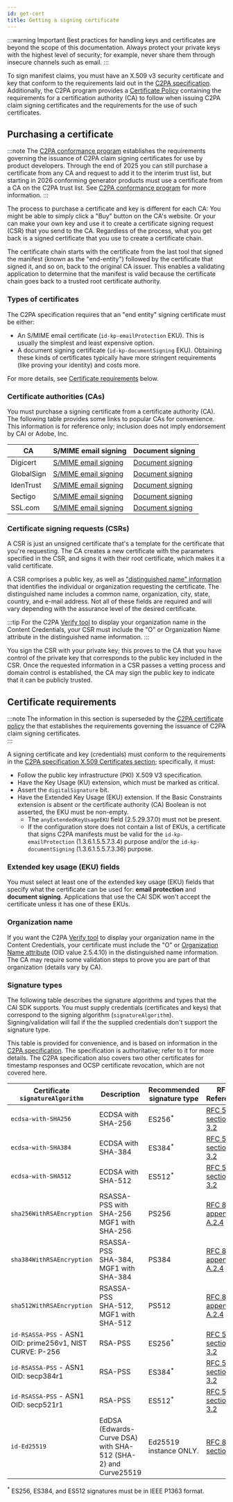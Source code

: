 ```yaml
---
id: get-cert
title: Getting a signing certificate
---
```


:::warning Important
Best practices for handling keys and certificates are beyond the scope of this documentation.  Always protect your private keys with the highest level of security; for example, never share them through insecure channels such as email.
:::

To sign manifest claims, you must have an X.509 v3 security certificate and key that conform to the requirements laid out in the [C2PA specification](https://c2pa.org/specifications/specifications/2.1/specs/C2PA_Specification.html#x509_certificates). Additionally, the C2PA program provides a [Certificate Policy](https://github.com/c2pa-org/conformance-public/blob/main/docs/current/C2PA%20Certificate%20Policy.pdf) containing the requirements for a certification authority (CA) to follow when issuing C2PA claim signing certificates and the requirements for the use of such certificates.


## Purchasing a certificate

:::note
The [C2PA conformance program](https://c2pa.org/conformance/) establishes the requirements governing the issuance of C2PA claim signing certificates for use by product developers.  Through the end of 2025 you can still purchase a certificate from any CA and request to add it to the interim trust list, but starting in 2026 conforming generator products must use a certificate from a CA on the C2PA trust list.  See [C2PA conformance program](conformance.mdx) for more information.
:::

The process to purchase a certificate and key is different for each CA: You might be able to simply click a "Buy" button on the CA's website. Or your can make your own key and use it to create a certificate signing request (CSR) that you send to the CA. Regardless of the process, what you get back is a signed certificate that you use to create a certificate chain.

The certificate chain starts with the certificate from the last tool that signed the manifest (known as the "end-entity") followed by the certificate that signed it, and so on, back to the original CA issuer. This enables a validating application to determine that the manifest is valid because the certificate chain goes back to a trusted root certificate authority.

### Types of certificates

The C2PA specification requires that an "end entity" signing certificate must be either:

- An S/MIME email certificate (`id-kp-emailProtection` EKU). This is usually the simplest and least expensive option.
- A document signing certificate (`id-kp-documentSigning` EKU). Obtaining these kinds of certificates typically have more stringent requirements (like proving your identity) and costs more.

For more details, see [Certificate requirements](#certificate-requirements) below.

### Certificate authorities (CAs)

You must purchase a signing certificate from a certificate authority (CA).  The following table provides some links to popular CAs for convenience. This information is for reference only; inclusion does not imply endorsement by CAI or Adobe, Inc.

| CA | S/MIME email signing | Document signing |
|----|----------------------|------------------|
| Digicert | [S/MIME email signing](https://www.digicert.com/tls-ssl/secure-email-smime-certificates) | [Document signing](https://www.digicert.com/signing/document-signing-certificates) |
| GlobalSign | [S/MIME email signing](https://shop.globalsign.com/en/secure-email) | [Document signing](https://shop.globalsign.com/en/document-signing) |
| IdenTrust | [S/MIME email signing](https://www.identrust.com/digital-certificates/secure-email-smime) | [Document signing](https://www.identrust.com/digital-certificates/document-signing) |
| Sectigo | [S/MIME email signing](https://ssl.comodoca.com/s-mime) | [Document signing](https://ssl.comodoca.com/document-signing-certificates) |
| SSL.com | [S/MIME email signing](https://www.ssl.com/certificates/s-mime-certificates/) | [Document signing](https://www.ssl.com/certificates/document-signing-certificates/) |

### Certificate signing requests (CSRs)

A CSR is just an unsigned certificate that's a template for the certificate that you're requesting. The CA creates a new certificate with the parameters specified in the CSR, and signs it with their root certificate, which makes it a valid certificate.

A CSR comprises a public key, as well as ["distinguished name" information](https://knowledge.digicert.com/general-information/what-is-a-distinguished-name) that identifies the individual or organization requesting the certificate. The distinguished name includes a common name, organization, city, state, country, and e-mail address. Not all of these fields are required and will vary depending with the assurance level of the desired certificate.

:::tip
For the C2PA [Verify tool](https://verify.contentauthenticity.org/) to display your organization name in the Content Credentials, your CSR must include the "O" or Organization Name attribute in the distinguished name information. 
:::

You sign the CSR with your private key; this proves to the CA that you have control of the private key that corresponds to the public key included in the CSR. Once the requested information in a CSR passes a vetting process and domain control is established, the CA may sign the public key to indicate that it can be publicly trusted.

## Certificate requirements

:::note
The information in this section is superseded by the [C2PA certificate policy](https://github.com/c2pa-org/conformance-public/blob/main/docs/current/C2PA%20Certificate%20Policy.pdf) the that establishes the requirements governing the issuance of C2PA claim signing certificates.  
:::

A signing certificate and key (credentials) must conform to the requirements in the [C2PA specification X.509 Certificates section](https://c2pa.org/specifications/specifications/2.1/specs/C2PA_Specification.html#x509_certificates); specifically, it must:

- Follow the public key infrastructure (PKI) X.509 V3 specification.
- Have the Key Usage (KU) extension, which must be marked as critical. 
- Assert the `digitalSignature` bit.
- Have the Extended Key Usage (EKU) extension. If the Basic Constraints extension is absent or the certificate authority (CA) Boolean is not asserted, the EKU must be non-empty.
  - The `anyExtendedKeyUsageEKU` field (2.5.29.37.0) must not be present.
  - If the configuration store does not contain a list of EKUs, a certificate that signs C2PA manifests must be valid for the `id-kp-emailProtection` (1.3.6.1.5.5.7.3.4) purpose and/or the `id-kp-documentSigning` (1.3.6.1.5.5.7.3.36) purpose.

### Extended key usage (EKU) fields

You must select at least one of the extended key usage (EKU) fields that specify what the certificate can be used for: **email protection** and **document signing**. Applications that use the CAI SDK won't accept the certificate unless it has one of these EKUs.

### Organization name

If you want the C2PA [Verify tool](https://verify.contentauthenticity.org/) to display your organization name in the Content Credentials, your certificate must include the "O" or [Organization Name attribute](https://www.alvestrand.no/objectid/2.5.4.10.html) (OID value 2.5.4.10) in the distinguished name information. The CA may require some validation steps to prove you are part of that organization (details vary by CA).

### Signature types

The following table describes the signature algorithms and types that the CAI SDK supports. You must supply credentials (certificates and keys) that correspond to the signing algorithm (`signatureAlgorithm`). Signing/validation will fail if the the supplied credentials don't support the signature type.

This table is provided for convenience, and is based on information in the [C2PA specification](https://c2pa.org/specifications/specifications/2.1/specs/C2PA_Specification.html#x509_certificates). The specification is authoritative; refer to it for more details.  The C2PA specification also covers two other certificates for timestamp responses and OCSP certificate revocation, which are not covered here.

| Certificate `signatureAlgorithm` | Description  | Recommended signature type | RFC Reference |
| -------------------------------- | ------------ | -------------------------- | ------------- |
| `ecdsa-with-SHA256`                                       | ECDSA with SHA-256                                            | ES256<sup>\*</sup>         | [RFC 5758 section 3.2](https://www.rfc-editor.org/rfc/rfc5758.html#section-3.2)       |
| `ecdsa-with-SHA384`                                       | ECDSA with SHA-384                                            | ES384<sup>\*</sup>         | [RFC 5758 section 3.2](https://www.rfc-editor.org/rfc/rfc5758.html#section-3.2)       |
| `ecdsa-with-SHA512`                                       | ECDSA with SHA-512                                            | ES512<sup>\*</sup>         | [RFC 5758 section 3.2](https://www.rfc-editor.org/rfc/rfc5758.html#section-3.2)       |
| `sha256WithRSAEncryption`                                 | RSASSA-PSS with SHA-256<br/>MGF1 with SHA-256                 | PS256                      | [RFC 8017 appendix A.2.4](https://www.rfc-editor.org/rfc/rfc8017.html#appendix-A.2.4) |
| `sha384WithRSAEncryption`                                 | RSASSA-PSS<br/>SHA-384, MGF1 with SHA-384                     | PS384                      | [RFC 8017 appendix A.2.4](https://www.rfc-editor.org/rfc/rfc8017.html#appendix-A.2.4) |
| `sha512WithRSAEncryption`                                 | RSASSA-PSS<br/>SHA-512, MGF1 with SHA-512                     | PS512                      | [RFC 8017 appendix A.2.4](https://www.rfc-editor.org/rfc/rfc8017.html#appendix-A.2.4) |
| `id-RSASSA-PSS` - ASN1 OID: prime256v1, NIST CURVE: P-256 | RSA-PSS                                                       | ES256<sup>\*</sup>         | [RFC 5758 section 3.2](https://www.rfc-editor.org/rfc/rfc5758.html#section-3.2)       |
| `id-RSASSA-PSS` - ASN1 OID: secp384r1                     | RSA-PSS                                                       | ES384<sup>\*</sup>         | [RFC 5758 section 3.2](https://www.rfc-editor.org/rfc/rfc5758.html#section-3.2)       |
| `id-RSASSA-PSS` - ASN1 OID: secp521r1                     | RSA-PSS                                                       | ES512<sup>\*</sup>         | [RFC 5758 section 3.2](https://www.rfc-editor.org/rfc/rfc5758.html#section-3.2)       |
| `id-Ed25519`                                              | EdDSA (Edwards-Curve DSA) with SHA-512 (SHA-2) and Curve25519 | Ed25519 instance ONLY.     | [RFC 8410 section 3](https://www.rfc-editor.org/rfc/rfc8410.html#section-3)           |

<sup>*</sup> ES256, ES384, and ES512 signatures must be in IEEE P1363 format.




